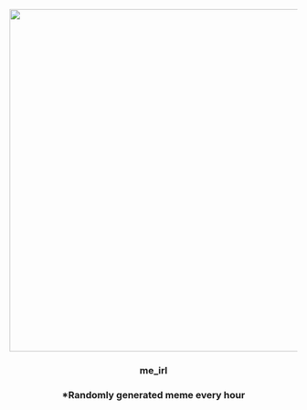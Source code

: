 <p align="center">
        <img src="https://i.redd.it/f9rvhvxcb5s81.jpg" width="600" height="600">
        </p>
        <h3 align="center">me_irl</h3>
        <h3 align="center">*Randomly generated meme every hour</h3>
    